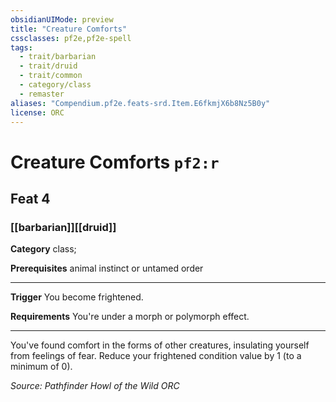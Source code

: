 ```yaml
---
obsidianUIMode: preview
title: "Creature Comforts"
cssclasses: pf2e,pf2e-spell
tags:
  - trait/barbarian
  - trait/druid
  - trait/common
  - category/class
  - remaster
aliases: "Compendium.pf2e.feats-srd.Item.E6fkmjX6b8Nz5B0y"
license: ORC
---
```

# Creature Comforts `pf2:r`
## Feat 4
### [[barbarian]][[druid]]

**Category** class; 



**Prerequisites** animal instinct or untamed order
* * *
**Trigger** You become frightened.

**Requirements** You're under a morph or polymorph effect.

* * *

You've found comfort in the forms of other creatures, insulating yourself from feelings of fear. Reduce your frightened condition value by 1 (to a minimum of 0).

*Source: Pathfinder Howl of the Wild*
*ORC*